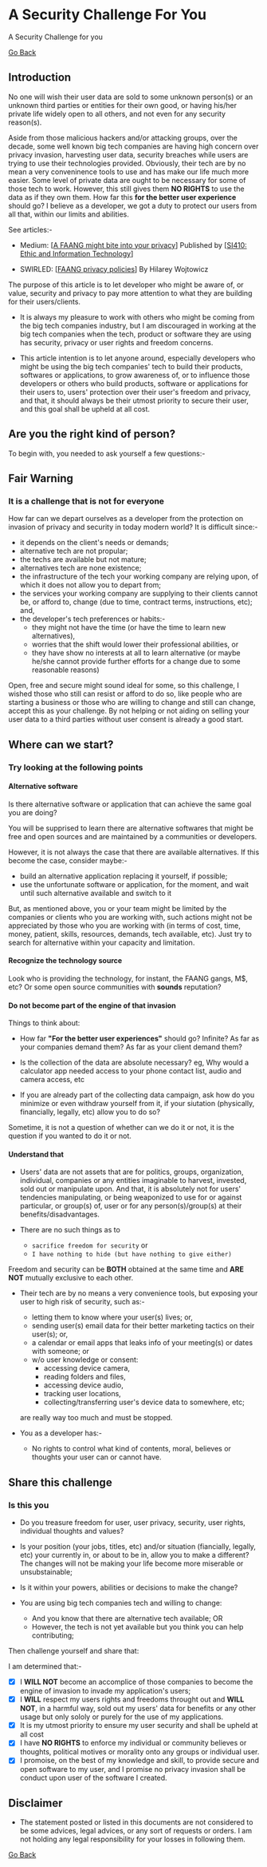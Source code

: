 # A Security Challenge For You

A Security Challenge for you

[Go Back](../../README.md)

## Introduction

No one will wish their user data are sold to some unknown person(s) or an unknown
third parties or entities for their own good, or having his/her private life widely
open to all others, and not even for any security reason(s).

Aside from those malicious hackers and/or attacking groups, over the decade,
some well known big tech companies are having high concern over privacy invasion,
 harvesting user data, security breaches while users are trying to use their
 technologies provided. Obviously, their tech are by no mean a very conveninence
 tools to use and has make our life much more easier. Some level of private data
 are ought to be necessary for some of those tech to work. However, this still
 gives them __NO RIGHTS__ to use the data as if they own them. How far this
 __for the better user experience__ should go? I believe as a developer,
 we got a duty to protect our users from all that, within our limits and abilities.

See articles:-

- Medium: [[A FAANG might bite into your privacy](https://medium.com/si-410-ethics-and-information-technology/a-faang-might-bite-into-your-privacy-dcd240defe1b)]
Published by [[SI410: Ethic and Information Technology](https://medium.com/si-410-ethics-and-information-technology)]

- SWIRLED: [[FAANG privacy policies](https://swirled.com/faang-privacy-policies/)]
By Hilarey Wojtowicz

The purpose of this article is to let developer who might be aware of, or value,
security and privacy to pay more attention to what they are building for their users/clients.

- It is always my pleasure to work with others who might be coming from the big tech
 companies industry, but I am discouraged in working at the big tech companies
 when the tech, product or software they are using has security,
 privacy or user rights and freedom concerns.

- This article intention is to let anyone around, especially developers who might
 be using the big tech companies' tech to build their products, softwares or
 applications, to grow awareness of, or to influence those developers or others who
 build products, software or applications for their users to, users' protection
 over their user's freedom and privacy, and that, it should always be their utmost
 priority to secure their user, and this goal shall be upheld at all cost.

## Are you the right kind of person?

To begin with, you needed to ask yourself a few questions:-

## Fair Warning

### It is a challenge that is not for everyone

How far can we depart ourselves as a developer from the protection on invasion of
 privacy and security in today modern world? It is difficult since:-

- it depends on the client's needs or demands;
- alternative tech are not propular;
- the techs are available but not mature;
- alternatives tech are none existence;
- the infrastructure of the tech your working company are relying upon, of which
it does not allow you to depart from;
- the services your working company are supplying to their clients cannot be, or
afford to, change (due to time, contract terms, instructions, etc); and,
- the developer's tech preferences or habits:-
  - they might not have the time (or have the time to learn new alternatives),
  - worries that the shift would lower their professional abilities, or
  - they have show no interests at all to learn alternative (or maybe he/she cannot
  provide further efforts for a change due to some reasonable reasons)

Open, free and secure might sound ideal for some, so this challenge, I wished those
who still can resist or afford to do so, like people who are starting a business
or those who are willing to change and still can change, accept this as your challenge.
By not helping or not aiding on selling your user data to a third parties without
user consent is already a good start.

## Where can we start?

### Try looking at the following points

#### Alternative software

Is there alternative software or application that can achieve
the same goal you are doing?

You will be supprised to learn there are alternative softwares that might be
free and open sources and are maintained by a communities or developers.

However, it is not always the case that there are available alternatives. If this
become the case, consider maybe:-

- build an alternative application replacing it yourself, if possible;
- use the unfortunate software or application, for the moment, and wait until such
 alternative available and switch to it

But, as mentioned above, you or your team might be limited by the companies or
 clients who you are working with, such actions might not be appreciated by those
 who you are working with (in terms of cost, time, money, patient, skills,
 resources, demands, tech available, etc). Just try to search for alternative
 within your capacity and limitation.

#### Recognize the technology source

Look who is providing the technology, for instant, the FAANG gangs, M$, etc?
Or some open source communities with __sounds__ reputation?

#### Do not become part of the engine of that invasion

Things to think about:

- How far __"For the better user experiences"__ should go? Infinite?
As far as your companies demand them? As far as your client demand them?

- Is the collection of the data are absolute necessary?
 eg, Why would a calculator app needed access to your phone contact list,
 audio and camera access, etc

- If you are already part of the collecting data campaign, ask how do you
minimize or even withdraw yourself from it,
if your siutation (physically, financially, legally, etc) allow you to do so?

Sometime, it is not a question of whether can we do it or not,
it is the question if you wanted to do it or not.

#### Understand that

- Users' data are not assets that are for politics, groups, organization,
 individual, companies or any entities imaginable to harvest, invested, sold out
 or manipulate upon. And that, it is absolutely not for users' tendencies
 manipulating, or being weaponized to use for or against particular, or group(s)
 of, user or for any person(s)/group(s) at their benefits/disadvantages.
- There are no such things as to

  - `sacrifice freedom for security` or
  - `I have nothing to hide (but have nothing to give either)`

Freedom and security can be __BOTH__ obtained at the same time and
__ARE NOT__ mutually exclusive to each other.

- Their tech are by no means a very convenience tools, but exposing your user
to high risk of security, such as:-

  - letting them to know where your user(s) lives; or,
  - sending user(s) email data for their better marketing tactics on their user(s);
  or,
  - a calendar or email apps that leaks info of your meeting(s) or dates with someone;
  or
  - w/o user knowledge or consent:
    - accessing device camera,
    - reading folders and files,
    - accessing device audio,
    - tracking user locations,
    - collecting/transferring user's device data to somewhere, etc;
  
  are really way too much and must be stopped.

- You as a developer has:-
  - No rights to control what kind of contents, moral, believes or thoughts
  your user can or cannot have.

## Share this challenge

### Is this you

- Do you treasure freedom for user, user privacy, security, user rights,
individual thoughts and values?
- Is your position (your jobs, titles, etc) and/or situation (fiancially,
legally, etc) your currently in, or about to be in, allow you to make a different?
The changes will not be making your life become more miserable or unsubstainable;

- Is it within your powers, abilities or decisions to make the change?
- You are using big tech companies tech and willing to change:
  - And you know that there are alternative tech available;
  OR
  - However, the tech is not yet available but you think you can help contributing;

Then challenge yourself and share that:

I am determined that:-

- [x] I __WILL NOT__ become an accomplice of those companies to become the engine
of invasion to invade my application's users;
- [x] I __WILL__ respect my users rights and freedoms throught out and
__WILL NOT__, in a harmful way, sold out my users' data for benefits or any other
usage but only sololy or purely for the use of my applications.
- [x] It is my utmost priority to ensure my user security and shall be upheld
at all cost
- [x] I have __NO RIGHTS__ to enforce my individual or community believes or
thoughts, political motives or morality onto any groups or individual user.
- [x] I promoise, on the best of my knowledge and skill, to provide secure and open
software to my user, and I promise no privacy invasion shall be conduct upon user
of the software I created.

## Disclaimer

- The statement posted or listed in this documents are not considered to be some
advices, legal advices, or any sort of requests or orders. I am not holding any
legal responsibility for your losses in following them.

[Go Back](https://github.com/SirrorsMoore1975)
